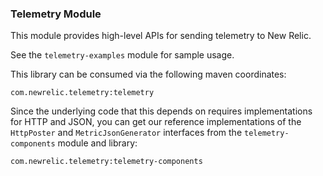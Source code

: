 ### Telemetry Module

This module provides high-level APIs for sending telemetry to New Relic.

See the `telemetry-examples` module for sample usage.

This library can be consumed via the following maven coordinates:

`com.newrelic.telemetry:telemetry`

Since the underlying code that this depends on requires implementations for HTTP and JSON, 
you can get our reference implementations of the `HttpPoster` and `MetricJsonGenerator` interfaces
from the `telemetry-components` module and library:

`com.newrelic.telemetry:telemetry-components`
